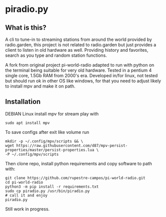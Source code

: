 # piradio.py

## What is this?

A cli to tune-in to streaming stations from around the world provided by radio.garden, 
this project is not related to radio.garden but just provides a client to listen in old hardware as well.
Providing history and favorites, search as you type and random station functions.

A fork from original project pi-world-radio adapted to run with python on the terminal
being suitable for very old hardware. Tested in a pentium 4 single core, 1.5Gb RAM from 2000's era.
Developed in/for linux, not tested but should run ok in other OS like windows, 
for that you need to adjust likely to install mpv and make it on path.

## Installation

DEBIAN Linux
install mpv for stream play with

```sudo apt install mpv```

To save configs after exit like volume run

```
mkdir -p ~/.config/mpv/scripts && \ 
wget https://raw.githubusercontent.com/d87/mpv-persist-properties/master/persist-properties.lua \
-P ~/.config/mpv/scripts
```

Then clone repo, install python requirements and copy software to path with:

```
git clone https://github.com/rupestre-campos/pi-world-radio.git
cd pi-world-radio
python3 -m pip install -r requirements.txt
sudo cp piradio.py /usr/bin/piradio.py
# call it and enjoy 
piradio.py
```

Still work in progress.

